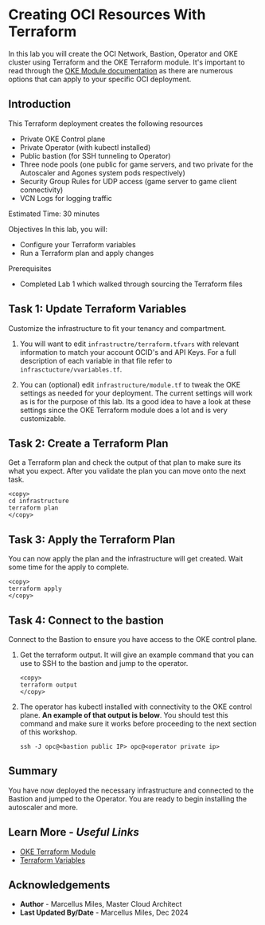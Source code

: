 # Creating OCI Resources With Terraform

In this lab you will create the OCI Network, Bastion, Operator and OKE cluster using Terraform and the OKE Terraform module.  It's important to read through the [OKE Module documentation](https://oracle-terraform-modules.github.io/terraform-oci-oke/) as there are numerous options that can apply to your specific OCI deployment.

## Introduction

This Terraform deployment creates the following resources

- Private OKE Control plane
- Private Operator (with kubectl installed)
- Public bastion (for SSH tunneling to Operator)
- Three node pools (one public for game servers, and two private for the Autoscaler and Agones system pods respectively)
- Security Group Rules for UDP access (game server to game client connectivity)
- VCN Logs for logging traffic

Estimated Time: 30 minutes

Objectives
In this lab, you will:
 - Configure your Terraform variables
 - Run a Terraform plan and apply changes

Prerequisites
 - Completed Lab 1 which walked through sourcing the Terraform files

## **Task 1**: Update Terraform Variables

Customize the infrastructure to fit your tenancy and compartment.

1. You will want to edit `infrastructre/terraform.tfvars` with relevant information to match your account OCID's and API Keys.  For a full description of each variable in that file refer to `infrasctucture/vvariables.tf`.

2. You can (optional) edit `infrastructure/module.tf` to tweak the OKE settings as needed for your deployment.  The current settings will work as is for the purpose of this lab. Its a good idea to have a look at these settings since the OKE Terraform module does a lot and is very customizable.

## **Task 2**: Create a Terraform Plan

Get a Terraform plan and check the output of that plan to make sure its what you expect.  After you validate the plan you can move onto the next task.

````shell
<copy>
cd infrastructure
terraform plan
</copy>
````

## **Task 3**: Apply the Terraform Plan

You can now apply the plan and the infrastructure will get created. Wait some time for the apply to complete.

````shell
<copy>
terraform apply
</copy>
````

## **Task 4**: Connect to the bastion

Connect to the Bastion to ensure you have access to the OKE control plane.

1. Get the terraform output. It will give an example command that you can use to SSH to the bastion and jump to the operator.

    ````shell
    <copy>
    terraform output
    </copy>
    ````

2. The operator has kubectl installed with connectivity to the OKE control plane.  **An example of that output is below**. You should test this command and make sure it works before proceeding to the next section of this workshop.

    ````shell
    ssh -J opc@<bastion public IP> opc@<operator private ip>
    ````

## **Summary**

You have now deployed the necessary infrastructure and connected to the Bastion and jumped to the Operator.  You are ready to begin installing the autoscaler and more.

## Learn More - *Useful Links*

- [OKE Terraform Module](https://oracle-terraform-modules.github.io/terraform-oci-oke/)
- [Terraform Variables](https://developer.hashicorp.com/terraform/language/values/variables)

## **Acknowledgements**

 - **Author** - Marcellus Miles, Master Cloud Architect
 - **Last Updated By/Date** - Marcellus Miles, Dec 2024
